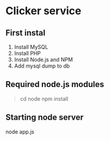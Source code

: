 Clicker service
===========================

First instal
----------------------------
1. Install MySQL
2. Install PHP
3. Install Node.js and NPM
4. Add mysql dump to db

Required node.js modules
-----------------------------
> cd node
> npm install

Starting node server
--------------------------
node app.js
